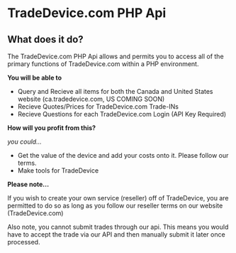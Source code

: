 TradeDevice.com PHP Api
===============

What does it do?
---------------

The TradeDevice.com PHP Api allows and permits you to access all of the primary functions of TradeDevice.com within a PHP environment.

**You will be able to**

- Query and Recieve all items for both the Canada and United States website (ca.tradedevice.com, US COMING SOON)
- Recieve Quotes/Prices for TradeDevice.com Trade-INs
- Recieve Questions for each TradeDevice.com Login (API Key Required)


**How will you profit from this?**

*you could...*

- Get the value of the device and add your costs onto it. Please follow our terms.
- Make tools for TradeDevice

**Please note...**

If you wish to create your own service (reseller) off of TradeDevice, you are permitted to do so as long as you follow our reseller terms on our website (TradeDevice.com)

Also note, you cannot submit trades through our api. This means you would have to accept the trade via our API and then manually submit it later once processed.